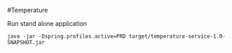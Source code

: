 #Temperature

Run stand alone application

```java -jar -Dspring.profiles.active=PRD target/temperature-service-1.0-SNAPSHOT.jar```
